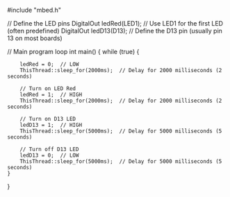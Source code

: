 #include "mbed.h"

// Define the LED pins
DigitalOut ledRed(LED1);   // Use LED1 for the first LED (often predefined)
DigitalOut ledD13(D13);    // Define the D13 pin (usually pin 13 on most boards)

// Main program loop
int main() {
    while (true) {
        
        ledRed = 0;  // LOW
        ThisThread::sleep_for(2000ms);  // Delay for 2000 milliseconds (2 seconds)

        // Turn on LED Red
        ledRed = 1;  // HIGH
        ThisThread::sleep_for(2000ms);  // Delay for 2000 milliseconds (2 seconds)

        // Turn on D13 LED
        ledD13 = 1;  // HIGH
        ThisThread::sleep_for(5000ms);  // Delay for 5000 milliseconds (5 seconds)

        // Turn off D13 LED
        ledD13 = 0;  // LOW
        ThisThread::sleep_for(5000ms);  // Delay for 5000 milliseconds (5 seconds)
    }
}
